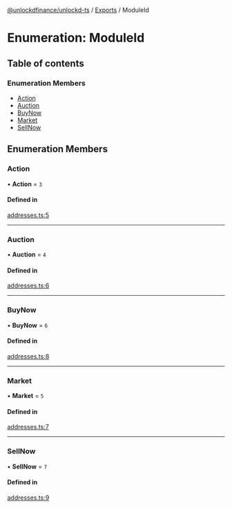 [@unlockdfinance/unlockd-ts](../README.md) / [Exports](../modules.md) / ModuleId

# Enumeration: ModuleId

## Table of contents

### Enumeration Members

- [Action](ModuleId.md#action)
- [Auction](ModuleId.md#auction)
- [BuyNow](ModuleId.md#buynow)
- [Market](ModuleId.md#market)
- [SellNow](ModuleId.md#sellnow)

## Enumeration Members

### Action

• **Action** = ``3``

#### Defined in

[addresses.ts:5](https://github.com/UnlockdFinance/unlockd-ts/blob/d0ac72d/src/addresses.ts#L5)

___

### Auction

• **Auction** = ``4``

#### Defined in

[addresses.ts:6](https://github.com/UnlockdFinance/unlockd-ts/blob/d0ac72d/src/addresses.ts#L6)

___

### BuyNow

• **BuyNow** = ``6``

#### Defined in

[addresses.ts:8](https://github.com/UnlockdFinance/unlockd-ts/blob/d0ac72d/src/addresses.ts#L8)

___

### Market

• **Market** = ``5``

#### Defined in

[addresses.ts:7](https://github.com/UnlockdFinance/unlockd-ts/blob/d0ac72d/src/addresses.ts#L7)

___

### SellNow

• **SellNow** = ``7``

#### Defined in

[addresses.ts:9](https://github.com/UnlockdFinance/unlockd-ts/blob/d0ac72d/src/addresses.ts#L9)

